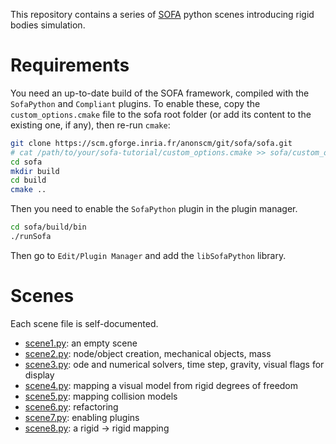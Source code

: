 This repository contains a series of
[SOFA](https://www.sofa-framework.org) python scenes introducing rigid
bodies simulation.

# Requirements

You need an up-to-date build of the SOFA framework, compiled with the
`SofaPython` and `Compliant` plugins. To enable these, copy the
`custom_options.cmake` file to the sofa root folder (or add its
content to the existing one, if any), then re-run `cmake`:

```sh
git clone https://scm.gforge.inria.fr/anonscm/git/sofa/sofa.git
# cat /path/to/your/sofa-tutorial/custom_options.cmake >> sofa/custom_options.cmake
cd sofa
mkdir build
cd build
cmake ..
```

Then you need to enable the `SofaPython` plugin in the plugin manager.

```sh
cd sofa/build/bin
./runSofa
```

Then go to `Edit/Plugin Manager` and add the `libSofaPython` library.

# Scenes

Each scene file is self-documented.

- [scene1.py](scene1.py): an empty scene
- [scene2.py](scene2.py): node/object creation, mechanical objects, mass
- [scene3.py](scene3.py): ode and numerical solvers, time step, gravity, visual flags for display
- [scene4.py](scene4.py): mapping a visual model from rigid degrees of freedom
- [scene5.py](scene5.py): mapping collision models
- [scene6.py](scene6.py): refactoring
- [scene7.py](scene7.py): enabling plugins
- [scene8.py](scene8.py): a rigid -> rigid mapping

